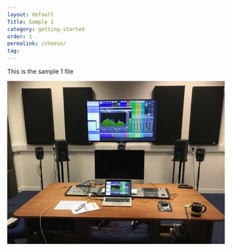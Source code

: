 ```yaml
---
layout: default
Title: Sample 1
category: getting-started
order: 1
permalink: /cheese/
tag:
---
```


This is the sample 1 file

![studio](assets/img/01.jpg)
